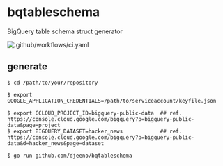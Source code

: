 # bqtableschema
BigQuery table schema struct generator

![.github/workflows/ci.yaml](https://github.com/djeeno/bqtableschema/workflows/.github/workflows/ci.yaml/badge.svg)

## generate
```console
$ cd /path/to/your/repository

$ export GOOGLE_APPLICATION_CREDENTIALS=/path/to/serviceaccount/keyfile.json

$ export GCLOUD_PROJECT_ID=bigquery-public-data  ## ref. https://console.cloud.google.com/bigquery?p=bigquery-public-data&page=project
$ export BIGQUERY_DATASET=hacker_news            ## ref. https://console.cloud.google.com/bigquery?p=bigquery-public-data&d=hacker_news&page=dataset

$ go run github.com/djeeno/bqtableschema
```

